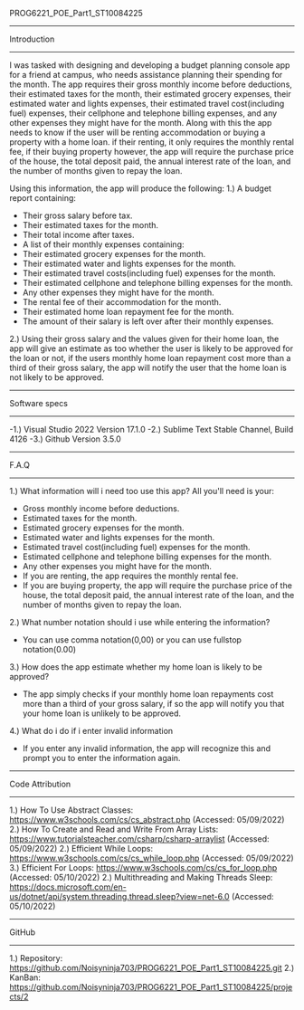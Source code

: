 PROG6221_POE_Part1_ST10084225

*****************
Introduction
*****************

I was tasked with designing and developing a budget planning console app for a friend at campus, who needs assistance planning their spending for the month. The app requires their gross monthly income before deductions, their estimated taxes for the month, their estimated grocery expenses, their estimated water and lights expenses, their estimated travel cost(including fuel) expenses, their cellphone and telephone billing expenses, and any other expenses they might have for the month. Along with this the app needs to know if the user will be renting accommodation or buying a property with a home loan. if their renting, it only requires the monthly rental fee,
if their buying property however, the app will require the purchase price of the house, the total deposit paid, the annual interest rate of the loan, and the number of months given to repay the loan.

Using this information, the app will produce the following:
1.) A budget report containing:
- Their gross salary before tax.
- Their estimated taxes for the month.
- Their total income after taxes.
- A list of their monthly expenses containing:
- Their estimated grocery expenses for the month.
- Their estimated water and lights expenses for the month.
- Their estimated travel costs(including fuel) expenses for the month.
- Their estimated cellphone and telephone billing expenses for the month.
- Any other expenses they might have for the month.
- The rental fee of their accommodation for the month.
- Their estimated home loan repayment fee for the month.
- The amount of their salary is left over after their monthly expenses.

2.) Using their gross salary and the values given for their home loan, the app will give an estimate as too whether the user is likely to be approved for the loan or not, if the users monthly home loan repayment cost more than a third of their gross salary, the app will notify the user that the home loan is not likely to be approved.

*****************
Software specs
*****************

-1.) Visual Studio 2022 Version 17.1.0
-2.) Sublime Text Stable Channel, Build 4126
-3.) Github Version 3.5.0

*****************
F.A.Q
*****************

1.) What information will i need too use this app?
All you'll need is your:
- Gross monthly income before deductions.
- Estimated taxes for the month.
- Estimated grocery expenses for the month.
- Estimated water and lights expenses for the month.
- Estimated travel cost(including fuel) expenses for the month.
- Estimated cellphone and telephone billing expenses for the month.
- Any other expenses you might have for the month.
- If you are renting, the app requires the monthly rental fee.
- If you are buying property, the app will require the purchase price of the house, the total deposit paid, the annual interest rate of the loan, and the number of months given to repay the loan.

2.) What number notation should i use while entering the information?
- You can use comma notation(0,00) or you can use fullstop notation(0.00)

3.) How does the app estimate whether my home loan is likely to be approved?
- The app simply checks if your monthly home loan repayments cost more than a third of your gross salary, if so the app will notify you that your home loan is unlikely to be approved.

4.) What do i do if i enter invalid information
- If you enter any invalid information, the app will recognize this and prompt you to enter the information again.

*****************
Code Attribution
*****************

1.) How To Use Abstract Classes: https://www.w3schools.com/cs/cs_abstract.php (Accessed: 05/09/2022)
2.) How To Create and Read and Write From Array Lists: https://www.tutorialsteacher.com/csharp/csharp-arraylist (Accessed: 05/09/2022)
2.) Efficient While Loops: https://www.w3schools.com/cs/cs_while_loop.php (Accessed: 05/09/2022)
3.) Efficient For Loops: https://www.w3schools.com/cs/cs_for_loop.php (Accessed: 05/10/2022)
2.) Multithreading and Making Threads Sleep: https://docs.microsoft.com/en-us/dotnet/api/system.threading.thread.sleep?view=net-6.0 (Accessed: 05/10/2022)

*****************
GitHub
*****************

1.) Repository: https://github.com/Noisyninja703/PROG6221_POE_Part1_ST10084225.git
2.) KanBan: https://github.com/Noisyninja703/PROG6221_POE_Part1_ST10084225/projects/2
